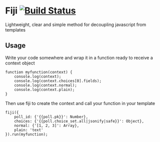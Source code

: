 # Fiji [![Build Status](https://travis-ci.org/nephila/fiji.svg)](https://travis-ci.org/nephila/fiji)

Lightweight, clear and simple method for decoupling javascript from templates

## Usage

Write your code somewhere and wrap it in a function ready to receive a context object

    function myfunction(context) {
        console.log(context);
        console.log(context.choices[0].fields);
        console.log(context.normal);
        console.log(context.plain);
    }

Then use fiji to create the context and call your function in your template

    fiji({
        poll_id: {'{{poll.pk}}': Number},
        choices: {'{{poll.choice_set.all|jsonify|safe}}': Object},
        normal: {'[1, 2, 3]': Array},
        plain: 'text'
    }).run(myfunction);
